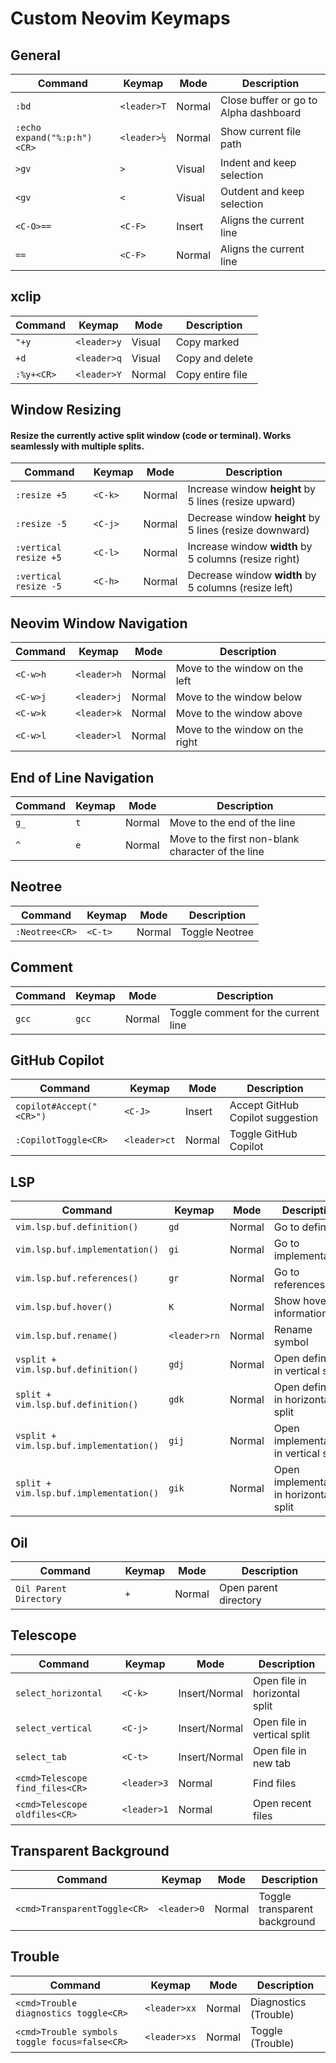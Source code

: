 # Custom Neovim Keymaps

## General
| Command | Keymap | Mode | Description |
|---------|--------|------|-------------|
| `:bd`   | `<leader>T` | Normal | Close buffer or go to Alpha dashboard |
| `:echo expand("%:p:h")<CR>`    | `<leader>½` | Normal | Show current file path |
| `>gv`   | `>` | Visual | Indent and keep selection |
| `<gv`   | `<` | Visual | Outdent and keep selection |
| `<C-O>==` | `<C-F>` | Insert | Aligns the current line |
| `==` | `<C-F>` | Normal | Aligns the current line |

## xclip
| Command | Keymap | Mode | Description |
|---------|--------|------|-------------|
| `"+y`   | `<leader>y`| Visual | Copy marked |
| `+d`    | `<leader>q`| Visual | Copy and delete |
| `:%y+<CR>`| `<leader>Y`| Normal | Copy entire file |

## Window Resizing  
#### Resize the currently active split window (code or terminal). Works seamlessly with multiple splits.  

| Command                    | Keymap   | Mode   | Description                         |
|----------------------------|----------|--------|-------------------------------------|
| `:resize +5`               | `<C-k>`  | Normal | Increase window **height** by 5 lines (resize upward) |
| `:resize -5`               | `<C-j>`  | Normal | Decrease window **height** by 5 lines (resize downward) |
| `:vertical resize +5`      | `<C-l>`  | Normal | Increase window **width** by 5 columns (resize right) |
| `:vertical resize -5`      | `<C-h>`  | Normal | Decrease window **width** by 5 columns (resize left)  |

## Neovim Window Navigation
| Command | Keymap | Mode | Description |
|---------|--------|------|-------------|
| `<C-w>h`| `<leader>h`| Normal | Move to the window on the left |
| `<C-w>j`| `<leader>j`| Normal | Move to the window below |
| `<C-w>k`| `<leader>k`| Normal | Move to the window above |
| `<C-w>l`| `<leader>l`| Normal | Move to the window on the right |

## End of Line Navigation
| Command | Keymap | Mode | Description |
|---------|--------|------|-------------|
| `g_` | `t` | Normal | Move to the end of the line |
| `^` | `e` | Normal | Move to the first non-blank character of the line |

## Neotree
| Command | Keymap | Mode | Description |
|---------|--------|------|-------------|
| `:Neotree<CR>`| `<C-t>`| Normal | Toggle Neotree |

## Comment
| Command | Keymap | Mode | Description |
|---------|--------|------|-------------|
| `gcc`| `gcc`| Normal | Toggle comment for the current line |

## GitHub Copilot
| Command | Keymap | Mode | Description |
|---------|--------|------|-------------|
| `copilot#Accept("<CR>")`| `<C-J>`| Insert | Accept GitHub Copilot suggestion |
| `:CopilotToggle<CR>`| `<leader>ct`| Normal | Toggle GitHub Copilot |

## LSP
| Command | Keymap | Mode | Description |
|---------|--------|------|-------------|
| `vim.lsp.buf.definition()`        | `gd`    | Normal | Go to definition |
| `vim.lsp.buf.implementation()`    | `gi`    | Normal | Go to implementation |
| `vim.lsp.buf.references()`        | `gr`    | Normal | Go to references |
| `vim.lsp.buf.hover()`             | `K`     | Normal | Show hover information |
| `vim.lsp.buf.rename()`            | `<leader>rn` | Normal | Rename symbol |
| `vsplit + vim.lsp.buf.definition()` | `gdj`   | Normal | Open definition in vertical split |
| `split + vim.lsp.buf.definition()`  | `gdk`   | Normal | Open definition in horizontal split |
| `vsplit + vim.lsp.buf.implementation()` | `gij` | Normal | Open implementation in vertical split |
| `split + vim.lsp.buf.implementation()`  | `gik` | Normal | Open implementation in horizontal split |

## Oil
| Command | Keymap | Mode | Description |
|---------|--------|------|-------------|
| `Oil Parent Directory`| `+`| Normal | Open parent directory |

## Telescope
| Command | Keymap | Mode | Description |
|---------|--------|------|-------------|
| `select_horizontal`             | `<C-k>`   | Insert/Normal | Open file in horizontal split  |
| `select_vertical`               | `<C-j>`   | Insert/Normal | Open file in vertical split    |
| `select_tab`                    | `<C-t>`   | Insert/Normal | Open file in new tab
| `<cmd>Telescope find_files<CR>`| `<leader>3`| Normal | Find files |
| `<cmd>Telescope oldfiles<CR>`| `<leader>1`| Normal | Open recent files |

## Transparent Background
| Command | Keymap | Mode | Description |
|---------|--------|------|-------------|
| `<cmd>TransparentToggle<CR>`| `<leader>0`| Normal | Toggle transparent background |

## Trouble
| Command | Keymap | Mode | Description |
|---------|--------|------|-------------|
| `<cmd>Trouble diagnostics toggle<CR>`| `<leader>xx`| Normal | Diagnostics (Trouble) |
| `<cmd>Trouble symbols toggle focus=false<CR>`| `<leader>xs`| Normal | Toggle (Trouble) |
